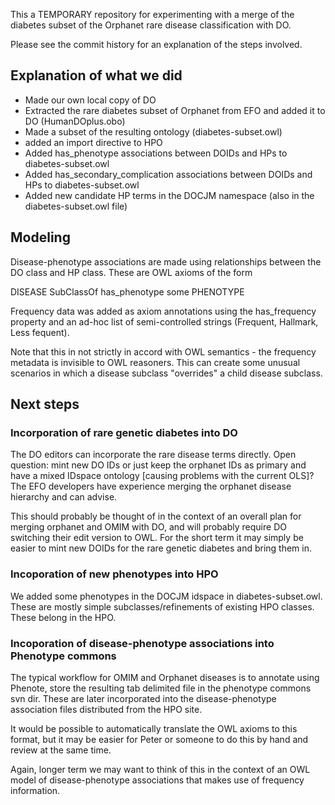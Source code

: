 This a TEMPORARY repository for experimenting with a merge of the
diabetes subset of the Orphanet rare disease classification with DO.

Please see the commit history for an explanation of the steps
involved.

## Explanation of what we did

 * Made our own local copy of DO
 * Extracted the rare diabetes subset of Orphanet from EFO and added it to DO (HumanDOplus.obo)
 * Made a subset of the resulting ontology (diabetes-subset.owl)
 * added an import directive to HPO
 * Added has_phenotype associations between DOIDs and HPs to diabetes-subset.owl
 * Added has_secondary_complication associations between DOIDs and HPs to diabetes-subset.owl
 * Added new candidate HP terms in the DOCJM namespace (also in the diabetes-subset.owl file)

## Modeling

Disease-phenotype associations are made using relationships between
the DO class and HP class. These are OWL axioms of the form

  DISEASE SubClassOf has_phenotype some PHENOTYPE

Frequency data was added as axiom annotations using the has_frequency
property and an ad-hoc list of semi-controlled strings (Frequent,
Hallmark, Less fequent).

Note that this in not strictly in accord with OWL semantics - the
frequency metadata is invisible to OWL reasoners. This can create some
unusual scenarios in which a disease subclass "overrides" a child
disease subclass.

## Next steps

### Incorporation of rare genetic diabetes into DO

The DO editors can incorporate the rare disease terms directly. Open
question: mint new DO IDs or just keep the orphanet IDs as primary and
have a mixed IDspace ontology [causing problems with the current OLS]?
The EFO developers have experience merging the orphanet disease
hierarchy and can advise.

This should probably be thought of in the context of an overall plan
for merging orphanet and OMIM with DO, and will probably require DO
switching their edit version to OWL. For the short term it may simply
be easier to mint new DOIDs for the rare genetic diabetes and bring
them in.

### Incoporation of new phenotypes into HPO

We added some phenotypes in the DOCJM idspace in
diabetes-subset.owl. These are mostly simple subclasses/refinements of
existing HPO classes. These belong in the HPO.

### Incoporation of disease-phenotype associations into Phenotype commons

The typical workflow for OMIM and Orphanet diseases is to annotate
using Phenote, store the resulting tab delimited file in the phenotype
commons svn dir. These are later incorporated into the
disease-phenotype association files distributed from the HPO site.

It would be possible to automatically translate the OWL axioms to this
format, but it may be easier for Peter or someone to do this by hand
and review at the same time.

Again, longer term we may want to think of this in the context of an
OWL model of disease-phenotype associations that makes use of
frequency information.



 
